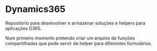 # Dynamics365

Repositório para desenvolver e armazenar soluções e helpers para aplicações D365.

Num primeiro momento pretendo criar um arquivo de funções compartilhadas que pode servir de helper para diferentes formulários. 


